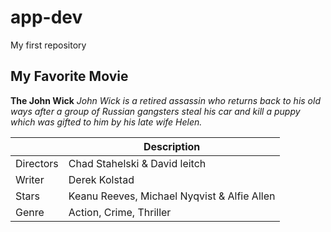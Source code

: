 # app-dev
My first repository
## My Favorite Movie
**The John Wick** 
*John Wick is a retired assassin who returns back to his old ways after a group of Russian gangsters steal his car and kill a puppy which was gifted to him by his late wife Helen.*

|  | Description |
| ----------- | ----------- |
| Directors | Chad Stahelski & David leitch |
| Writer | Derek Kolstad |
| Stars | Keanu Reeves, Michael Nyqvist & Alfie  Allen |
| Genre | Action, Crime, Thriller |








